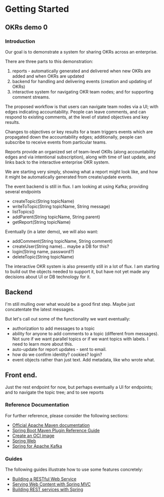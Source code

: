 # Getting Started

## OKRs demo 0

### Introduction
Our goal is to demonstrate a system for sharing OKRs across an enterprise.

There are three parts to this demonstration:
1. reports - automatically generated and delivered when new OKRs are added and when OKRs are updated
2. backend for handling and delivering events (creation and updating of OKRs)
3. interactive system for navigating OKR team nodes; and for supporting comment streams.

The proposed workflow is that users can navigate team nodes via a UI; with edges indicating accountability. 
People can leave comments, and can respond to existing comments, at the level of stated objectives and key results.

Changes to objectives or key results for a team triggers events which are propagated down the 
accountability edges; additionally, people can subscribe to receive events from particular teams.  

Reports provide an organized set of team-level OKRs (along accountability edges and via intentional subscription), along with time of last update, and links back to the interactive enterprise 
OKR system. 



We are starting very simply, showing what a report might look like, and how it might be automatically
generated from create/update events.


The event backend is still in flux.  I am looking at using Kafka; providing several endpoints
* createTopic(String topicName)
* writeToTopic(String topicName, String message)  
* listTopics()
* addParent(String topicName, String parent)
* getReport(String topicName)

Eventually (in a later demo), we will also want:
* addComment(String topicName, String comment)
* createUser(String name)... maybe a DB for this?
* login(String name, password?)  
* deleteTopic(String topicName)

The interactive OKR system is also presently still in a lot of flux.  I am starting to build out the 
objects needed to support it, but have not yet made any decisions about UI or DB technology for it.

## Backend
I'm still mulling over what would be a good first step.
Maybe just concatentate the latest messages.

But let's call out some of the functionality we want eventually:
* authorization to add messages to a topic
* ability for anyone to add comments to a topic (different from messages). Not sure if we want parallel topics or if we want topics with labels.  I need to learn more about this.
* auto-update for report updates - sent to email.
* how do we confirm identity?  cookies?  login?
* event objects rather than just text.  Add metadata, like who wrote what.

## Front end.
Just the rest endpoint for now, but perhaps eventually a UI for endpoints; and to navigate the topic tree; and to see reports


### Reference Documentation

For further reference, please consider the following sections:

* [Official Apache Maven documentation](https://maven.apache.org/guides/index.html)
* [Spring Boot Maven Plugin Reference Guide](https://docs.spring.io/spring-boot/docs/2.6.6/maven-plugin/reference/html/)
* [Create an OCI image](https://docs.spring.io/spring-boot/docs/2.6.6/maven-plugin/reference/html/#build-image)
* [Spring Web](https://docs.spring.io/spring-boot/docs/2.6.6/reference/htmlsingle/#boot-features-developing-web-applications)
* [Spring for Apache Kafka](https://docs.spring.io/spring-boot/docs/2.6.6/reference/htmlsingle/#boot-features-kafka)

### Guides

The following guides illustrate how to use some features concretely:

* [Building a RESTful Web Service](https://spring.io/guides/gs/rest-service/)
* [Serving Web Content with Spring MVC](https://spring.io/guides/gs/serving-web-content/)
* [Building REST services with Spring](https://spring.io/guides/tutorials/bookmarks/)

